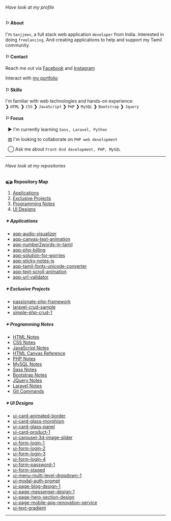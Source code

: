 ###### *Have look at my profile*

#### &#9872; About
I'm `Sanjjeev`, a full stack web application `developer` from India. Interested in doing `freelancing`. And creating applications to help and support my Tamil community.

#### &#9872; Contact
Reach me out via [Facebook](https://www.facebook.com/profile.php?id=61555402700548) and [Instagram](https://www.instagram.com/agsanjjeev)

Interact with [my portfolio](https://ag-sanjjeev.github.io/)

#### &#9872; Skills
I'm familiar with web technologies and hands-on experience:\
&#10095; `HTML`
&#10095; `CSS`
&#10095; `JavaScript`
&#10095; `PHP`
&#10095; `MySQL`
&#10095; `Bootstrap`
&#10095; `Jquery`

#### &#9872; Focus

&nbsp; &#9654; I'm currently learning `Sass, Laravel, Python`

&nbsp; &#9640; I'm looking to collaborate on `PHP web development`

&nbsp; &#9711; Ask me about `Front-End development, PHP, MySQL`

---

###### *Have look at my repositories*

#### &#11001;&#11002; Repository Map
1. [Applications](#-applications)
2. [Exclusive Projects](#-exclusive-projects)
3. [Programming Notes](#-programming-notes)
4. [UI Designs](#-ui-designs)

##### &#10022; Applications
- [app-audio-visualizer](https://github.com/ag-sanjjeev/app-audio-visualizer)
- [app-canvas-text-animation](https://github.com/ag-sanjjeev/app-canvas-text-animation)
- [app-number2words-in-tamil](https://github.com/ag-sanjjeev/app-number2words-in-tamil)
- [app-php-billing](https://github.com/ag-sanjjeev/app-php-billing)
- [app-solution-for-worries](https://github.com/ag-sanjjeev/app-solution-for-worries)
- [app-sticky-notes-js](https://github.com/ag-sanjjeev/app-sticky-notes-js)
- [app-tamil-fonts-unicode-converter](https://github.com/ag-sanjjeev/app-tamil-fonts-unicode-converter)
- [app-text-scroll-animation](https://github.com/ag-sanjjeev/app-text-scroll-animation)
- [app-url-validator](https://github.com/ag-sanjjeev/app-url-validator)

##### &#10022; Exclusive Projects
- [passionate-php-framework](https://github.com/ag-sanjjeev/Passionate-PHP-MVC-Framework)
- [laravel-crud-sample](https://github.com/ag-sanjjeev/laravel-crud-sample)
- [simple-php-crud-1](https://github.com/ag-sanjjeev/simple-php-crud-1)

##### &#10022; Programming Notes
- [HTML Notes](https://github.com/ag-sanjjeev/HTML-Notes)
- [CSS Notes](https://github.com/ag-sanjjeev/CSS-Notes)
- [JavaScript Notes](https://github.com/ag-sanjjeev/JavaScript-Notes)
- [HTML Canvas Reference](https://github.com/ag-sanjjeev/html-canvas-reference)
- [PHP Notes](https://github.com/ag-sanjjeev/PHP-Notes)
- [MySQL Notes](https://github.com/ag-sanjjeev/mysql-notes)
- [Sass Notes](https://github.com/ag-sanjjeev/Sass-Notes)
- [Bootstrap Notes](https://github.com/ag-sanjjeev/Bootstrap-Notes)
- [JQuery Notes](https://github.com/ag-sanjjeev/JQuery-Notes)
- [Laravel Notes](https://github.com/ag-sanjjeev/laravel-notes)
- [Git Commands](#-git-commands)

##### &#10022; UI Designs
- [ui-card-animated-border](https://github.com/ag-sanjjeev/ui-card-animated-border)
- [ui-card-glass-morphism](https://github.com/ag-sanjjeev/ui-card-glass-morphism)
- [ui-card-glass-panel](https://github.com/ag-sanjjeev/ui-card-glass-panel)
- [ui-card-product-1](https://github.com/ag-sanjjeev/ui-card-product-1)
- [ui-carousel-3d-image-slider](https://github.com/ag-sanjjeev/ui-carousel-3d-image-slider)
- [ui-form-login-1](https://github.com/ag-sanjjeev/ui-form-login-1)
- [ui-form-login-2](https://github.com/ag-sanjjeev/ui-form-login-2)
- [ui-form-login-3](https://github.com/ag-sanjjeev/ui-form-login-3)
-	[ui-form-login-4](https://github.com/ag-sanjjeev/ui-form-login-4)
- [ui-form-password-1](https://github.com/ag-sanjjeev/ui-form-password-1)
- [ui-form-staged](https://github.com/ag-sanjjeev/ui-form-staged)
- [ui-menu-multi-level-dropdown-1](https://github.com/ag-sanjjeev/ui-menu-multi-level-dropdown-1)
- [ui-modal-auth-prompt](https://github.com/ag-sanjjeev/ui-modal-auth-prompt)
- [ui-page-blog-design-1](https://github.com/ag-sanjjeev/ui-page-blog-design-1)
- [ui-page-messenger-design-1](https://github.com/ag-sanjjeev/ui-page-messenger-design-1)
- [ui-page-hero-section-design](https://github.com/ag-sanjjeev/ui-page-hero-section-design)
- [ui-page-mobile-app-renovation-service](https://github.com/ag-sanjjeev/ui-page-mobile-app-renovation-service)
- [ui-text-gradient](https://github.com/ag-sanjjeev/ui-text-gradient)

---
